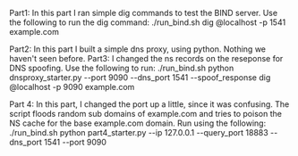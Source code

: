 Part1: In this part I ran simple dig commands to test the BIND server. Use the following to run the dig command:
    ./run_bind.sh
    dig @localhost -p 1541 example.com

Part2: In this part I built a simple dns proxy, using python. Nothing we haven't seen before. 
Part3: I changed the ns records on the reseponse for DNS spoofing. Use the following to run:
    ./run_bind.sh
    python dnsproxy_starter.py --port 9090 --dns_port 1541 --spoof_response
    dig @localhost -p 9090 example.com

Part 4: In this part, I changed the port up a little, since it was confusing. The script floods random sub domains of example.com and tries to poison the NS cache for the base example.com domain. Run using the following:
    ./run_bind.sh
    python part4_starter.py --ip 127.0.0.1 --query_port 18883 --dns_port 1541 --port 9090
